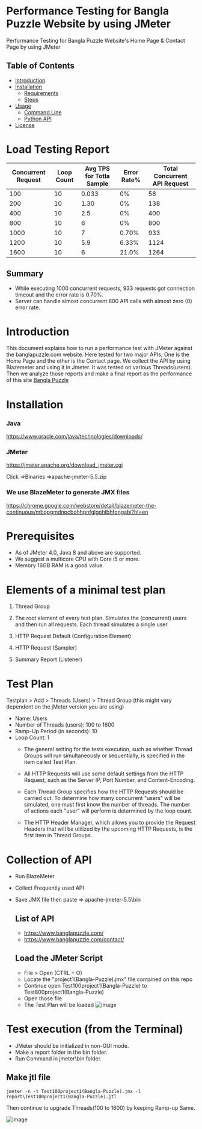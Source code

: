 # Performance Testing for Bangla Puzzle Website by using JMeter
Performance Testing for Bangla Puzzle Website's Home Page &amp; Contact Page by using JMeter
## Table of Contents

- [Introduction](#introduction)
- [Installation](#installation)
  - [Requirements](#requirements)
  - [Steps](#steps)
- [Usage](#usage)
  - [Command Line](#command-line)
  - [Python API](#python-api)
- [License](#license)
# Load Testing Report

| Concurrent Request   | Loop Count   | Avg TPS for Totla Sample | Error Rate% | Total Concurrent API Request |
|----------------------|--------------|--------------------------|-------------|------------------------------|
|       100            |       10     |            0.033         |      0%     |           58                 |
|       200            |       10     |            1.30          |      0%     |           138                |
|       400            |       10     |            2.5           |      0%     |           400                |
|       800            |       10     |            6             |      0%     |           800                |
|      1000            |       10     |            7             |   0.70%     |           933                |
|      1200            |       10     |            5.9           |   6.33%     |           1124               |
|      1600            |       10     |            6             |   21.0%     |           1264               |


## Summary
- While executing 1000 concurrent requests, 933 requests got connection timeout and the error rate is 0.70%.
- Server can handle almost concurrent 800 API calls with almost zero (0) error rate.

# Introduction
This document explains how to run a performance test with JMeter against the banglapuzzle.com website. Here tested for two major APIs; One is the Home Page and the other is the Contact page. We collect the API by using Blazemeter and using it in Jmeter. It was tested on various Threads(users). Then we analyze those reports and make a final report as the performance of this site [Bangla Puzzle](#banglapuzzle.com)

# Installation
### Java
https://www.oracle.com/java/technologies/downloads/

### JMeter
https://jmeter.apache.org/download_jmeter.cgi

Click =>Binaries
=>apache-jmeter-5.5.zip

### We use BlazeMeter to generate JMX files
https://chrome.google.com/webstore/detail/blazemeter-the-continuous/mbopgmdnpcbohhpnfglgohlbhfongabi?hl=en

# Prerequisites
- As of JMeter 4.0, Java 8 and above are supported.
- We suggest a multicore CPU with Core i5 or more.
- Memory 16GB RAM is a good value.

# Elements of a minimal test plan
1. Thread Group

2. The root element of every test plan. Simulates the (concurrent) users and then run all requests. Each thread simulates a single user.

3. HTTP Request Default (Configuration Element)

4. HTTP Request (Sampler)

5. Summary Report (Listener)

# Test Plan

Testplan > Add > Threads (Users) > Thread Group (this might vary dependent on the jMeter version you are using)

* Name: Users
* Number of Threads (users): 100 to 1600
* Ramp-Up Period (in seconds): 10
* Loop Count: 1
  * The general setting for the tests execution, such as whether Thread Groups will run simultaneously or sequentially, is specified in the item called Test Plan.

  * All HTTP Requests will use some default settings from the HTTP Request, such as the Server IP, Port Number, and Content-Encoding.

  * Each Thread Group specifies how the HTTP Requests should be carried out. To determine how many concurrent "users" will be simulated, one must first know the number of threads. The number of actions each "user" will perform is determined by the loop count.

  * The HTTP Header Manager, which allows you to provide the Request Headers that will be utilized by the upcoming HTTP Requests, is the first item in Thread Groups.
    
# Collection of API
* Run BlazeMeter
* Collect Frequently used API
* Save JMX file then paste => apache-jmeter-5.5\bin

  ## List of API
  * https://www.banglapuzzle.com/
  * https://www.banglapuzzle.com/contact/
  
  ## Load the JMeter Script
  * File > Open (CTRL + O)
  * Locate the "project1(Bangla-Puzzle).jmx" file contained on this repo
  * Continue open Test100project1(Bangla-Puzzle) to Test800project1(Bangla-Puzzle)
  * Open those file
  * The Test Plan will be loaded
![image](https://github.com/user-attachments/assets/17cdd8f3-fad8-4baa-bc3f-fc420ca2a784)

# Test execution (from the Terminal)
* JMeter should be initialized in non-GUI mode.
* Make a report folder in the bin folder.
* Run Command in jmeter\bin folder.

## Make jtl file
```
jmeter -n -t Test100project1(Bangla-Puzzle).jmx -l report\Test100project1(Bangla-Puzzle).jtl
```
Then continue to upgrade Threads(100 to 1600) by keeping Ramp-up Same.

![image](https://github.com/user-attachments/assets/abc63b96-5091-4d3d-8d33-872892986801)

